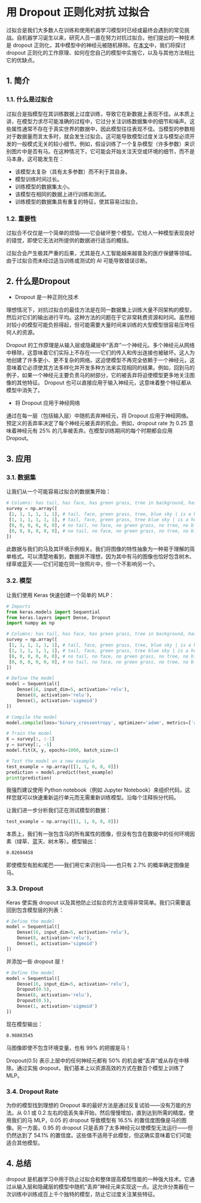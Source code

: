# 用 Dropout 正则化对抗 过拟合



过拟合是我们大多数人在训练和使用机器学习模型时已经或最终会遇到的常见挑战。自机器学习诞生以来，研究人员一直在努力对抗过拟合。他们提出的一种技术是 dropout 正则化，其中模型中的神经元被随机移除。在[本文](https://towardsdatascience.com/combating-overfitting-with-dropout-regularization-f721e8712fbe "Source")中，我们将探讨 dropout 正则化的工作原理、如何在您自己的模型中实施它，以及与其他方法相比它的优缺点。



## 1. 简介

### 1.1. 什么是过拟合

过拟合是指模型在其训练数据上过度训练，导致它在新数据上表现不佳。从本质上讲，在模型力求尽可能准确的过程中，它过分关注训练数据集中的细节和噪声。这些属性通常不存在于真实世界的数据中，因此模型往往表现不佳。当模型的参数相对于数据量而言太多时，就会发生过拟合。这可能导致模型过度关注与模型必须开发的一般模式无关的较小细节。例如，假设训练了一个复杂模型（许多参数）来识别图片中是否有马。在这种情况下，它可能会开始关注天空或环境的细节，而不是马本身。这可能发生在：

- 该模型太复杂（具有太多参数）而不利于其自身。
- 模型训练时间过长。
- 训练模型的数据集太小。
- 该模型在相同的数据上进行训练和测试。
- 训练模型的数据集具有重复的特征，使其容易过拟合。



### 1.2. 重要性

过拟合不仅仅是一个简单的烦恼——它会破坏整个模型。它给人一种模型表现良好的错觉，即使它无法对所提供的数据进行适当的概括。

过拟合会产生极其严重的后果，尤其是在人工智能越来越普及的医疗保健等领域。由于过拟合而未经过适当训练或测试的 AI 可能导致错误诊断。



## 2. 什么是Dropout

- Dropout 是一种正则化技术

理想情况下，对抗过拟合的最佳方法是在同一数据集上训练大量不同架构的模型，然后对它们的输出进行平均。这种方法的问题在于它非常耗费资源和时间。虽然相对较小的模型可能负担得起，但可能需要大量时间来训练的大型模型很容易压垮任何人的资源。

Dropout 的工作原理是从输入层或隐藏层中“丢弃”一个神经元。多个神经元从网络中移除，这意味着它们实际上不存在——它们的传入和传出连接也被破坏。这人为地创建了许多更小、更不复杂的网络。这迫使模型不再完全依赖于一个神经元，这意味着它必须使其方法多样化并开发多种方法来实现相同的结果。例如，回到马的例子，如果一个神经元主要负责马的树部分，它的被丢弃将迫使模型更多地关注图像的其他特征。 Dropout 也可以直接应用于输入神经元，这意味着整个特征都从模型中消失了。



- 将 Dropout 应用于神经网络

通过在每一层（包括输入层）中随机丢弃神经元，将 Dropout 应用于神经网络。预定义的丢弃率决定了每个神经元被丢弃的机会。例如，dropout rate 为 0.25 意味着神经元有 25% 的几率被丢弃。在模型训练期间的每个时期都会应用 Dropout。



## 3. 应用

### 3.1. 数据集

让我们从一个可能容易过拟合的数据集开始：

```python
# Columns: has tail, has face, has green grass, tree in background, has blue sky, 3 columns of noise | is a horse image (1) or not (0)
survey = np.array([
 [1, 1, 1, 1, 1, 1], # tail, face, green grass, tree, blue sky | is a horse image
 [1, 1, 1, 1, 1, 1], # tail, face, green grass, tree blue sky | is a horse image
 [0, 0, 0, 0, 0, 0], # no tail, no face, no green grass, no tree, no blue sky | is not a horse image
 [0, 0, 0, 0, 0, 0], # no tail, no face, no green grass, no tree, no blue sky | is not a horse image
])
```

此数据与我们的马及其环境示例相关。我们将图像的特性抽象为一种易于理解的简单格式。可以清楚地看到，数据并不理想，因为其中有马的图像也恰好包含树木、绿草或蓝天——它们可能在同一张照片中，但一个不影响另一个。



### 3.2. 模型

让我们使用 Keras 快速创建一个简单的 MLP：

```python
# Imports
from keras.models import Sequential
from keras.layers import Dense, Dropout
import numpy as np

# Columns: has tail, has face, has green grass, tree in background, has blue sky, 3 columns of noise | is a horse image (1) or not (0)
survey = np.array([
 [1, 1, 1, 1, 1, 1], # tail, face, green grass, tree, blue sky | is a horse image
 [1, 1, 1, 1, 1, 1], # tail, face, green grass, tree blue sky | is a horse image
 [0, 0, 0, 0, 0, 0], # no tail, no face, no green grass, no tree, no blue sky | is not a horse image
 [0, 0, 0, 0, 0, 0], # no tail, no face, no green grass, no tree, no blue sky | is not a horse image
])

# Define the model
model = Sequential([
    Dense(16, input_dim=5, activation='relu'),
    Dense(8, activation='relu'),
    Dense(1, activation='sigmoid')
])

# Compile the model
model.compile(loss='binary_crossentropy', optimizer='adam', metrics=['accuracy'])

# Train the model
X = survey[:, :-1]
y = survey[:, -1]
model.fit(X, y, epochs=1000, batch_size=1)

# Test the model on a new example
test_example = np.array([[1, 1, 0, 0, 0]])
prediction = model.predict(test_example)
print(prediction)
```

我强烈建议使用 Python notebook（例如 Jupyter Notebook）来组织代码，这样您就可以快速重新运行单元而无需重新训练模型。沿每个注释拆分代码。

让我们进一步分析我们正在测试模型的数据：

```python
test_example = np.array([[1, 1, 0, 0, 0]])
```

本质上，我们有一张包含马的所有属性的图像，但没有包含在数据中的任何环境因素（绿草、蓝天、树木等）。模型输出：

```sh
0.02694458
```

即使模型有脸和尾巴——我们用它来识别马——也只有 2.7% 的概率确定图像是马。



### 3.3. Dropout

Keras 使实施 dropout 以及其他防止过拟合的方法变得非常简单。我们只需要返回到包含模型层的列表：

```python
# Define the model
model = Sequential([
    Dense(16, input_dim=5, activation='relu'),
    Dense(8, activation='relu'),
    Dense(1, activation='sigmoid')
])
```

并添加一些 dropout 层！

```python
# Define the model
model = Sequential([
    Dense(16, input_dim=5, activation='relu'),
    Dropout(0.5),
    Dense(8, activation='relu'),
    Dropout(0.5),
    Dense(1, activation='sigmoid')
])
```

现在模型输出：

```sh
0.98883545
```

马图像即使不包含环境变量，也有 99% 的把握是马！

Dropout(0.5) 表示上层中的任何神经元都有 50% 的机会被“丢弃”或从存在中移除。通过实施 dropout，我们基本上以资源高效的方式在数百个模型上训练了 MLP。



### 3.4. Dropout Rate

为你的模型找到理想的 Dropout 率的最好方法是通过反复试验——没有万能的方法。从 0.1 或 0.2 左右的低丢失率开始，然后慢慢增加，直到达到所需的精度。使用我们的马 MLP，0.05 的 dropout 导致模型有 16.5% 的置信度图像是马的图像。另一方面，0.95 的 dropout 只是丢弃了太多神经元以使模型无法运行——但仍然达到了 54.1% 的置信度。这些值不适用于此模型，但这确实意味着它们可能适合其他模型。



## 4. 总结

dropout 是机器学习中用于防止过拟合和整体提高模型性能的一种强大技术。它通过从输入层和隐藏层的模型中随机“丢弃”神经元来实现这一点。这允许分类器在一次训练中训练成百上千个独特的模型，防止它过度关注某些特征。